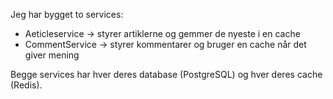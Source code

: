 Jeg har bygget to services:

- Aeticleservice → styrer artiklerne og gemmer de nyeste i en cache
- CommentService → styrer kommentarer og bruger en cache når det giver mening

Begge services har hver deres database (PostgreSQL) og hver deres cache (Redis).  
